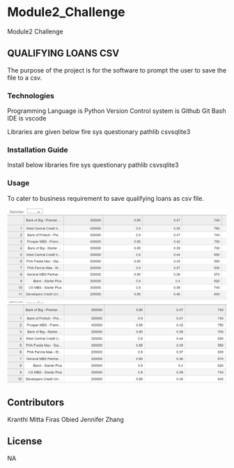 # Module2_Challenge
Module2 Challenge

## QUALIFYING LOANS CSV

The purpose of the project is for the software to prompt the user to save the file to a csv.


### Technologies

Programming Language is Python
Version Control system is Github
Git Bash
IDE is vscode

Libraries are given below
fire
sys
questionary
pathlib
csvsqlite3


### Installation Guide

Install below libraries
fire
sys
questionary
pathlib
csvsqlite3



### Usage

To cater to business requirement to save qualifying loans as csv file.

![Qualifying_Loans1](Qualifying_Loans1.PNG)
![Qualifying_Loans2](Qualifying_Loans2.PNG)


## Contributors

Kranthi Mitta
Firas Obied
Jennifer Zhang


## License

NA



